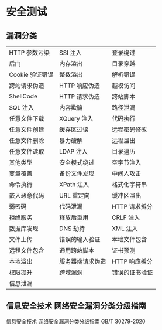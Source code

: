 # 安全测试

## 漏洞分类 

<table>
    <tbody>
        <tr>
            <td>HTTP 参数污染</td>
            <td>SSI 注入</td>
            <td>登录绕过</td>
        </tr>
        <tr>
            <td>后门</td>
            <td>内存溢出</td>
            <td>目录穿越</td>
        </tr>
        <tr>
            <td>Cookie 验证错误</td>
            <td>整数溢出</td>
            <td>解析错误</td>
        </tr>
        <tr>
            <td>跨站请求伪造</td>
            <td>HTTP 响应伪造</td>
            <td>越权访问</td>
        </tr>
        <tr>
            <td>ShellCode</td>
            <td>HTTP 请求伪造</td>
            <td>跨站脚本</td>
        </tr>
        <tr>
            <td>SQL 注入</td>
            <td>内容欺骗</td>
            <td>路径泄漏</td>
        </tr>
        <tr>
            <td>任意文件下载</td>
            <td>XQuery 注入</td>
            <td>代码执行</td>
        </tr>
        <tr>
            <td>任意文件创建</td>
            <td>缓存区过读</td>
            <td>远程密码修改</td>
        </tr>
        <tr>
            <td>任意文件删除</td>
            <td>暴力破解</td>
            <td>远程溢出</td>
        </tr>
        <tr>
            <td>任意文件读取</td>
            <td>LDAP 注入</td>
            <td>目录遍历</td>
        </tr>
        <tr>
            <td>其他类型</td>
            <td>安全模式绕过</td>
            <td>空字节注入</td>
        </tr>
        <tr>
            <td>变量覆盖</td>
            <td>备份文件发现</td>
            <td>中间人攻击</td>
        </tr>
        <tr>
            <td>命令执行</td>
            <td>XPath 注入</td>
            <td>格式化字符串</td>
        </tr>
        <tr>
            <td>嵌入恶意代码</td>
            <td>URL 重定向</td>
            <td>缓冲区溢出</td>
        </tr>
        <tr>
            <td>弱密码</td>
            <td>代码泄漏</td>
            <td>HTTP 请求拆分</td>
        </tr>
        <tr>
            <td>拒绝服务</td>
            <td>释放后重用</td>
            <td>CRLF 注入</td>
        </tr>
        <tr>
            <td>数据库发现</td>
            <td>DNS 劫持</td>
            <td>XML 注入</td>
        </tr>
        <tr>
            <td>文件上传</td>
            <td>错误的输入验证</td>
            <td>本地文件包含</td>
        </tr>
        <tr>
            <td>远程文件包含</td>
            <td>通用跨站脚本</td>
            <td>证书预测</td>
        </tr>
        <tr>
            <td>本地溢出</td>
            <td>服务器端请求伪造</td>
            <td>HTTP 响应拆分</td>
        </tr>
        <tr>
            <td>权限提升</td>
            <td>跨域漏洞</td>
            <td>错误的证书验证</td>
        </tr>
        <tr>
            <td>信息泄漏</td>
            <td></td>
            <td></td>
        </tr>
    </tbody>
</table>

## 信息安全技术 网络安全漏洞分类分级指南

信息安全技术 网络安全漏洞分类分级指南 GB/T 30279-2020
